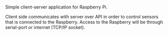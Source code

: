 #

Simple client-server application for Raspberry Pi.

Client side communicates with server over API in order to control sensors that is connected to the Raspberry.
Access to the Raspberry will be through serial-port or internet (TCP/IP socket).